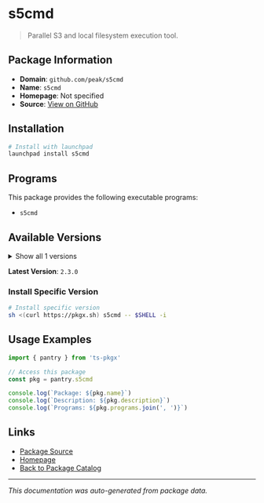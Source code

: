 # s5cmd

> Parallel S3 and local filesystem execution tool.

## Package Information

- **Domain**: `github.com/peak/s5cmd`
- **Name**: `s5cmd`
- **Homepage**: Not specified
- **Source**: [View on GitHub](https://github.com/pkgxdev/pantry/tree/main/projects/github.com/peak/s5cmd/package.yml)

## Installation

```bash
# Install with launchpad
launchpad install s5cmd
```

## Programs

This package provides the following executable programs:

- `s5cmd`

## Available Versions

<details>
<summary>Show all 1 versions</summary>

- `2.3.0`

</details>

**Latest Version**: `2.3.0`

### Install Specific Version

```bash
# Install specific version
sh <(curl https://pkgx.sh) s5cmd -- $SHELL -i
```

## Usage Examples

```typescript
import { pantry } from 'ts-pkgx'

// Access this package
const pkg = pantry.s5cmd

console.log(`Package: ${pkg.name}`)
console.log(`Description: ${pkg.description}`)
console.log(`Programs: ${pkg.programs.join(', ')}`)
```

## Links

- [Package Source](https://github.com/pkgxdev/pantry/tree/main/projects/github.com/peak/s5cmd/package.yml)
- [Homepage](#)
- [Back to Package Catalog](../../package-catalog.md)

---

*This documentation was auto-generated from package data.*
